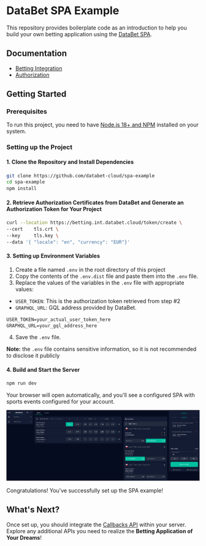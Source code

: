# DataBet SPA Example

This repository provides boilerplate code as an introduction to help you build your own betting application using the
[DataBet SPA](https://docs.data.bet/betting-spa/).

## Documentation

- [Betting Integration](https://docs.data.bet/betting-integration/)
- [Authorization](https://docs.data.bet/betting-integration-auth/)

## Getting Started

### Prerequisites

To run this project, you need to have
[Node.js 18+ and NPM](https://docs.npmjs.com/downloading-and-installing-node-js-and-npm) installed on your system.

### Setting up the Project

#### 1. Clone the Repository and Install Dependencies

```bash
git clone https://github.com/databet-cloud/spa-example
cd spa-example
npm install
```

#### 2. Retrieve Authorization Certificates from DataBet and Generate an Authorization Token for Your Project

```bash
curl --location https://betting.int.databet.cloud/token/create \
--cert    tls.crt \
--key     tls.key \
--data '{ "locale": "en", "currency": "EUR"}'
```

#### 3. Setting up Environment Variables
1. Create a file named `.env` in the root directory of this project
2. Copy the contents of the `.env.dist` file and paste them into the `.env` file.
3. Replace the values of the variables in the `.env` file with appropriate values:
  - `USER_TOKEN`: This is the authorization token retrieved from step #2
  - `GRAPHQL_URL`: GQL address provided by DataBet.
```plaintext
USER_TOKEN=your_actual_user_token_here
GRAPHQL_URL=your_gql_address_here
```
4. Save the `.env` file.

**Note:** the `.env` file contains sensitive information, so it is not recommended to disclose it publicly

#### 4. Build and Start the Server

```bash
npm run dev
```

Your browser will open automatically, and you'll see a configured SPA with sports events configured for your account.

![SPA example](img/page-example.png)

Congratulations! You've successfully set up the SPA example!

## What's Next?

Once set up, you should integrate the [Callbacks API](https://docs.data.bet/betting-bet/) within your server. Explore
any additional APIs you need to realize the **Betting Application of Your Dreams**!
